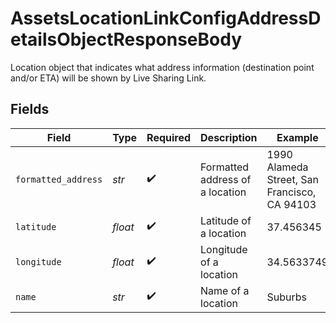# AssetsLocationLinkConfigAddressDetailsObjectResponseBody

Location object that indicates what address information (destination point and/or ETA) will be shown by Live Sharing Link.


## Fields

| Field                                        | Type                                         | Required                                     | Description                                  | Example                                      |
| -------------------------------------------- | -------------------------------------------- | -------------------------------------------- | -------------------------------------------- | -------------------------------------------- |
| `formatted_address`                          | *str*                                        | :heavy_check_mark:                           | Formatted address of a location              | 1990 Alameda Street, San Francisco, CA 94103 |
| `latitude`                                   | *float*                                      | :heavy_check_mark:                           | Latitude of a location                       | 37.456345                                    |
| `longitude`                                  | *float*                                      | :heavy_check_mark:                           | Longitude of a location                      | 34.5633749                                   |
| `name`                                       | *str*                                        | :heavy_check_mark:                           | Name of a location                           | Suburbs                                      |